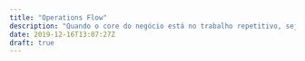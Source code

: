 ```yaml
---
title: "Operations Flow"
description: "Quando o core do negócio está no trabalho repetitivo, seja indústria ou serviços."
date: 2019-12-16T13:07:27Z
draft: true
---
```

